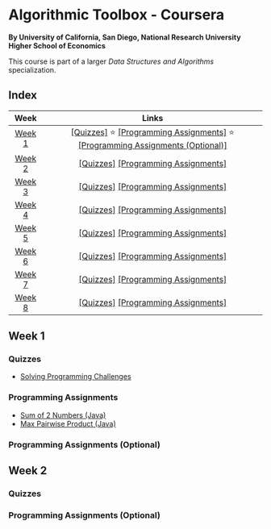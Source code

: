 # Algorithmic Toolbox - Coursera
__By University of California, San Diego, National Research University Higher School of Economics__

This course is part of a larger _Data Structures and Algorithms_ specialization.

## Index
| Week | Links | 
|:----:|:-----:|
| [Week 1](#week-1) | [[Quizzes]](#quizzes) ⭐ [[Programming Assignments]](#programming-assignments) ⭐ [[Programming Assignments (Optional)]](#programming-assignments-optional) |
| [Week 2](#week-2) | [[Quizzes]](#quizzes-1)    [[Programming Assignments]](#programming-assignments-optional-1) |
| [Week 3](#week-3) | [[Quizzes]](#quizzes-2)    [[Programming Assignments]](#programming-assignments-optional-2) |
| [Week 4](#week-4) | [[Quizzes]](#quizzes-3)    [[Programming Assignments]](#programming-assignments-optional-3) |
| [Week 5](#week-5) | [[Quizzes]](#quizzes-4)    [[Programming Assignments]](#programming-assignments-optional-4) |
| [Week 6](#week-6) | [[Quizzes]](#quizzes-5)    [[Programming Assignments]](#programming-assignments-optional-5) |
| [Week 7](#week-7) | [[Quizzes]](#quizzes-6)    [[Programming Assignments]](#programming-assignments-optional-6) |
| [Week 8](#week-8) | [[Quizzes]](#quizzes-7)    [[Programming Assignments]](#programming-assignments-optional-7) |


## Week 1
### Quizzes
- [Solving Programming Challenges](src/week1/solving-programming-challenges.md)

### Programming Assignments 
- [Sum of 2 Numbers (Java)](src/APlusB.java)
- [Max Pairwise Product (Java)](src/MaxPairwiseProduct.java)

### Programming Assignments (Optional)


## Week 2
### Quizzes


### Programming Assignments (Optional)
